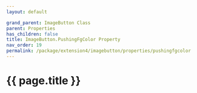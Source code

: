 ```yaml
---
layout: default

grand_parent: ImageButton Class
parent: Properties
has_children: false
title: ImageButton.PushingFgColor Property
nav_order: 19
permalink: /package/extension4/imagebutton/properties/pushingfgcolor
---
```

# {{ page.title }}